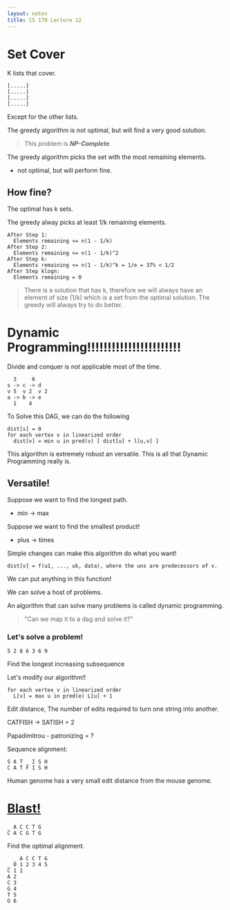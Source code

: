 ```yaml
---
layout: notes
title: CS 170 Lecture 12
---
```


# Set Cover

K lists that cover.

    [.....]
    [.....]
    [.....]
    [.....]

Except for the other lists. 

The greedy algorithm is not optimal, but will find a very good solution. 

> This problem is ***NP-Complete***. 

The greedy algorithm picks the set with the most remaining elements. 

* not optimal, but will perform fine.

## How fine?

The optimal has k sets.

The greedy alway picks at least 1/k remaining elements.

    After Step 1:
      Elements remaining <= n(1 - 1/k)
    After Step 2:
      Elements remaining <= n(1 - 1/k)^2
    After Step k:
      Elements remaining <= n(1 - 1/k)^k = 1/e = 37% < 1/2
    After Step klogn:
      Elements remaining = 0

> There is a solution that has k, therefore we will always have an element of
size (1/k) which is a set from the optimal solution. The greedy will always try
to do better.

# Dynamic Programming!!!!!!!!!!!!!!!!!!!!!!!

Divide and conquer is not applicable most of the time. 

      3     6
    s -> c -> d
    v 5  v 2  v 2
    a -> b -> e
      1    4

To Solve this DAG, we can do the following

    dist[s] = 0
    for each vertex v in linearized order
      dist[v] = min u in pred(v) [ dist[u] + l[u,v] ]

This algorithm is extremely robust an versatile. This is all that Dynamic
Programming really is. 

## Versatile!

Suppose we want to find the longest path. 

* min -> max

Suppose we want to find the smallest product!

* plus -> times

Simple changes can make this algorithm do what you want!

    dist[v] = f(u1, ..., uk, data), where the uns are predecessors of v.

We can put anything in this function!

We can solve a host of problems. 

An algorithm that can solve many problems is called dynamic programming. 

> "Can we map it to a dag and solve it?"

### Let's solve a problem!

    5 2 8 6 3 6 9

Find the longest increasing subsequence

Let's modify our algorithm!!

    for each vertex v in linearized order
      L[v] = max u in pred(e) L[u] + 1

Edit distance, The number of edits required to turn one string into another. 

CATFISH -> SATISH = 2

Papadimitrou - patronizing = ?

Sequence alignment:

    S A T _ I S H
    C A T F I S H

Human genome has a very small edit distance from the mouse genome.

# [Blast!](http://en.wikipedia.org/wiki/BLAST)

    _ A C C T G
    C A C G T G

Find the optimal alignment.

      _ A C C T G
    _ 0 1 2 3 4 5
    C 1 1 
    A 2
    C 3
    G 4
    T 5
    G 6
